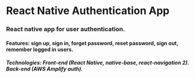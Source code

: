 # React Native Authentication App
### React native app for user authentication.
#### Features: sign up, sign in, forget password, reset password, sign out, remember logged in users.
##### Technologies: Front-end (React Native, native-base, react-navigation 2). Back-end (AWS Amplify auth).
